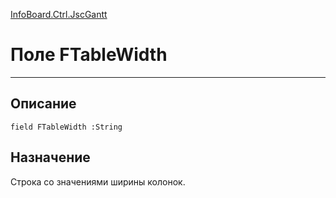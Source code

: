 ﻿---
Link: InfoBoard.Ctrl.JscGantt.@FTableWidth
---

<!---  Навигация
[Имя проекта](#) :
-->
[InfoBoard.Ctrl.JscGantt](Default)

# Поле FTableWidth
---

## Описание

    field FTableWidth :String

<!--
## Аргументы{#Args}

### Аргумент1

Описание аргумента 1
-->

## Назначение

Строка со значениями ширины колонок.

<!--
## Пример

    FTableWidth...
-->

